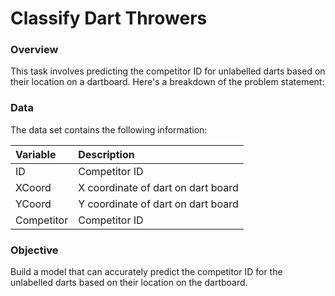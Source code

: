 # Classify Dart Throwers

### Overview

This task involves predicting the competitor ID for unlabelled darts based on their location on a dartboard. Here's a breakdown of the problem statement:

### Data

The data set contains the following information:

| Variable | Description |
|:---------|:------------|
| ID       | Competitor ID |
| XCoord   | X coordinate of dart on dart board |
| YCoord   | Y coordinate of dart on dart board |
| Competitor | Competitor ID |

### Objective

Build a model that can accurately predict the competitor ID for the unlabelled darts based on their location on the dartboard.